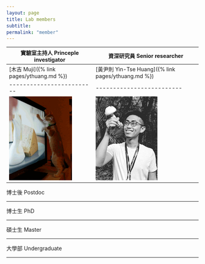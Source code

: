 ```yaml
---
layout: page
title: Lab members
subtitle:
permalink: "member"
---
```

實驗室主持人 Princeple investigator |  資深研究員 Senior researcher
-------------------------|-------------------------
[木吉 Muji]({% link pages/ythuang.md %}) | [黃尹則 Yin-Tse Huang]({% link pages/ythuang.md %})
-------------------------|-------------------------
![](assets/img/people/Muji_TV_crop.gif) | ![](assets/img/people/MeintheField_220px.png)



博士後 Postdoc
_________


博士生 PhD
_________


碩士生 Master
_________


大學部 Undergraduate
_________
